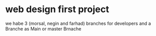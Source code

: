 # web design first project 
we habe 3 (morsal, negin and farhad) branches for developers and a Branche as Main or master Brnache
